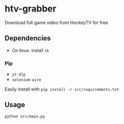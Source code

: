 # htv-grabber
Download full game video from HockeyTV for free

## Dependencies
- On linux: install ```tk```
### Pip
- ```yt-dlp```
- ```selenium-wire```

Easily install with ```pip install -r src/requirements.txt```

## Usage
```python src/main.py```
